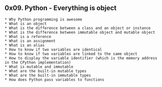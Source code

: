 ## 0x09. Python - Everything is object ##


	* Why Python programming is awesome
	* What is an object
	* What is the difference between a class and an object or instance
	* What is the difference between immutable object and mutable object
	* What is a reference
	* What is an assignment
	* What is an alias
	* How to know if two variables are identical
	* How to know if two variables are linked to the same object
	* How to display the variable identifier (which is the memory address in the CPython implementation)
	* What is mutable and immutable
	* What are the built-in mutable types
	* What are the built-in immutable types
	* How does Python pass variables to functions
